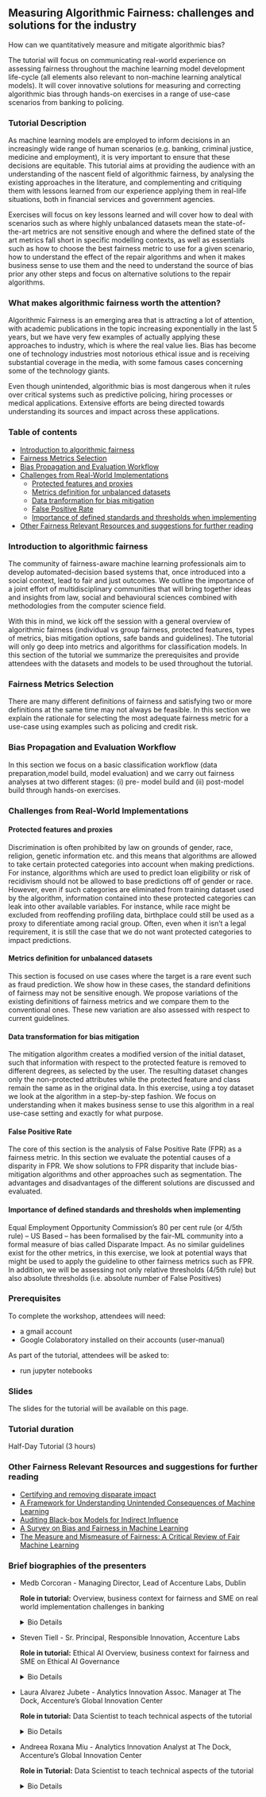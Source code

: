 ## Measuring Algorithmic Fairness: challenges and solutions for the industry

How can we quantitatively measure and mitigate algorithmic bias? 

The tutorial will focus on communicating real-world experience on assessing fairness throughout the machine learning model development life-cycle (all elements also relevant to non-machine learning analytical models). It will cover innovative solutions for measuring and correcting algorithmic bias through hands-on exercises in a range of use-case scenarios from banking to policing.

### Tutorial Description

As machine learning models are employed to inform decisions in an increasingly wide range of human scenarios (e.g. banking, criminal justice, medicine and employment), it is very important to ensure that these decisions are equitable. This tutorial aims at providing the audience with an understanding of the nascent field of algorithmic fairness, by analysing the existing approaches in the literature, and complementing and critiquing them with lessons learned from our experience applying them in real-life situations, both in financial services and government agencies.

Exercises will focus on key lessons learned and will cover how to deal with scenarios such as where highly unbalanced datasets mean the state-of-the-art metrics are not sensitive enough and where the defined state of the art metrics fall short in specific modelling contexts, as well as essentials such as how to choose the best fairness metric to use for a given scenario,  how to understand the effect of the repair algorithms and when it makes business sense to use them and the need to understand the source of bias prior any other steps and focus on alternative solutions to the repair algorithms.

### What makes algorithmic fairness worth the attention?

Algorithmic Fairness is an emerging area that is attracting a lot of attention, with academic publications in the topic increasing exponentially in the last 5 years, but we have very few examples of actually applying these approaches to industry, which is where the real value lies. Bias has become one of technology industries most notorious ethical issue and is receiving substantial coverage in the media, with some famous cases concerning some of the technology giants.

Even though unintended, algorithmic bias is most dangerous when it rules over critical systems such as predictive policing, hiring processes or medical applications. Extensive efforts are being directed towards understanding its sources and impact across these applications.

### Table of contents

* [Introduction to algorithmic fairness](#introduction-to-algorithmic-fairness)
* [Fairness Metrics Selection](#fairness-metrics-selection)
* [Bias Propagation and Evaluation Workflow](#bias-propagation-and-evaluation-workflow)
* [Challenges from Real-World Implementations](#challenges-from-real-world-implementations)
    * [Protected features and proxies](#protected-features-and-proxies)
    * [Metrics definition for unbalanced datasets](#metrics-definition-for-unbalanced-datasets)
    * [Data tranformation for bias mitigation](#data-transformation-for-bias-mitigation)
    * [False Positive Rate](#false-positive-rate)
    * [Importance of defined standards and thresholds when implementing](#importance-of-defined-standards-and-thresholds-when-implementing)
* [Other Fairness Relevant Resources and suggestions for further reading](#other-fairness-relevant-resources-and-suggestions-for-further-reading)

### Introduction to algorithmic fairness

The community of fairness-aware machine learning professionals aim to develop automated-decision based systems that, once introduced into a social context, lead to fair and just outcomes. We outline the importance of a joint effort of multidisciplinary communities that will bring together ideas and insights from law, social and behavioural sciences combined with methodologies from the computer science field.

With this in mind, we kick off the session with a general overview of algorithmic fairness (individual vs group fairness, protected features, types of metrics, bias mitigation options, safe bands and guidelines). The tutorial will only go deep into metrics and algorithms for classification models. In this section of the tutorial we summarize the prerequisites and provide attendees with the datasets and models to be used throughout the tutorial.

### Fairness Metrics Selection

There are many different definitions of fairness and satisfying two or more definitions at the same time may not always be feasible. In this section we explain the rationale for selecting the most adequate fairness metric for a use-case using examples such as policing and credit risk.

### Bias Propagation and Evaluation Workflow

In this section we focus on a basic classification workflow (data preparation,model build, model evaluation) and we carry out fairness analyses at two different stages: (i) pre- model build and (ii) post-model build through hands-on exercises.

### Challenges from Real-World Implementations

#### Protected features and proxies

Discrimination is often prohibited by law on grounds of gender, race, religion, genetic information etc. and this means that algorithms are allowed to take certain protected categories into account when making predictions. For instance, algorithms which are used to predict loan eligibility or risk of recidivism should not be allowed to base predictions off of gender or race. However, even if such categories are eliminated from training dataset used by the algorithm, information contained into these protected categories can leak into other available variables. For instance, while race might be excluded from reoffending profiling data, birthplace could still be used as a proxy to diferentiate among racial group.  Often, even when it isn’t a legal requirement, it is still the case that we do not want protected categories to impact predictions.

#### Metrics definition for unbalanced datasets

This section is focused on use cases where the target is a rare event such as fraud prediction. We show how in these cases, the standard definitions of fairness may not be sensitive enough. We propose variations of the existing definitions of fairness metrics and we compare them to the conventional ones. These new variation are also assessed with respect to current guidelines.

#### Data transformation for bias mitigation

The mitigation algorithm creates a modified version of the initial dataset, such that information with respect to the protected feature is removed to different degrees, as selected by the user. The resulting dataset changes only the non-protected attributes while the protected feature and class remain the same as in the original data. In this exercise, using a toy dataset we look at the algorithm in a step-by-step fashion. We focus on understanding when it makes business sense to use this algorithm in a real use-case setting and exactly for what purpose.

#### False Positive Rate

The core of this section is the analysis of False Positive Rate (FPR) as a fairness metric. In this section we evaluate the potential causes of a disparity in FPR. We show solutions to FPR disparity that include bias-mitigation algorithms and other approaches such as segmentation. The advantages and disadvantages of the different solutions are discussed and evaluated.

#### Importance of defined standards and thresholds when implementing

Equal Employment Opportunity Commission’s 80 per cent rule (or 4/5th rule) – US Based – has been formalised by the fair-ML community into a formal measure of bias called Disparate Impact. As no similar guidelines exist for the other metrics, in this exercise, we look at potential ways that might be used to apply the  guideline to other fairness metrics such as FPR. In addition, we will be assessing not only relative thresholds (4/5th rule) but also absolute thresholds (i.e. absolute number of False Positives)

### Prerequisites

To complete the workshop, attendees will need:

- a gmail account
- Google Colaboratory installed on their accounts (user-manual)

As part of the tutorial, attendees will be asked to:

- run jupyter notebooks

### Slides

The slides for the tutorial will be available on this page.

### Tutorial duration

Half-Day Tutorial (3 hours)

### Other Fairness Relevant Resources and suggestions for further reading

* [Certifying and removing disparate impact](https://arxiv.org/abs/1412.3756)
* [A Framework for Understanding Unintended Consequences of Machine Learning](https://arxiv.org/pdf/1901.10002.pdf)
* [Auditing Black-box Models for Indirect Influence](https://arxiv.org/pdf/1602.07043.pdf)
* [A Survey on Bias and Fairness in Machine Learning](https://arxiv.org/pdf/1908.09635.pdf)
* [The Measure and Mismeasure of Fairness: A Critical Review of Fair Machine Learning](https://arxiv.org/pdf/1808.00023.pdf)

### Brief biographies of the presenters

* Medb Corcoran - Managing Director, Lead of Accenture Labs, Dublin
   
   **Role in tutorial:**  Overview, business context for fairness and SME on real world implementation challenges in banking
   <details><summary>Bio Details</summary>
   <p>
   Medb is Managing Director of Accenture Labs in Dublin, one of Accenture’s seven key research hubs around the world –            where she leads a team of research scientists that apply emerging technology in the area of AI to help solve problems and create value for clients and society. One of the main focus areas of her team is Explainable AI – which is a key element of being able to ascertain if an AI system is fair.
   
   <br>Medb is Accenture-Turing Research Director with The Alan Turing Institute in the UK – where she sets agenda and oversees the Accenture portfolio of joint research focusing on ‘Innovating for the Responsible use of AI’. As part of this role, she participated in an Accenture Turing Hackathon in 2018 and brought one of the outcomes, a POC on quantifying Algorithmic Fairness, to Accenture the Dock and sponsored a project to develop this into an Algorithmic Fairness Tool that year. She then oversaw the application of the tool with a European Financial Services Client. She oversees the annual joint innovation symposium – a video of the 2019 symposium, which featured the Algorithmic fairness tool can be found here: <a href = "https://www.turing.ac.uk/collaborateturing/current-partnerships-and-collaborations/accenture">here</a>
She presents regularly both internally and externally on Responsible AI, including algorithmic fairness. 
   
   <br><a href="https://www.linkedin.com/in/medb-corcoran-57386734/">linkedIn</a>
   </p>
   </details>

* Steven Tiell - Sr. Principal, Responsible Innovation, Accenture Labs

  **Role in tutorial:** Ethical AI Overview, business context for fairness and SME on Ethical AI Governance
   <details><summary>Bio Details</summary>
   <p>
   Steven started Accenture’s journey in data ethics in 2013 while leading foresight research for the firm’s annual
   Technology Vision. Since that time, his pace of discovery in the field has only accelerated. You can read the first set    of papers he published in collaboration with over a dozen others in 2016 at Accenture.com/dataethics. In 2018, he started the Data Ethics Salon Series for practitioners to convene and help each other establish best practices – he has spun the Salon Series out to the Atlantic Council’s GeoTech Center to accelerate the global discovery and publication of best practices. He speaks frequently on topics of data ethics, governance, and related issues, often to large, global audiences and he has published extensively in this field.
    Steven is the author of many publications including: <em>Universal Principles of Data Ethics: 12 Guidelines for Developing Ethics Codes</em>, <em>Facilitating ethical decisions throughout the data supply chain</em>, <em>Ethical algorithms for “sense and respond” systems</em>, <em>Building Data and AI Ethics Committees</em>.
      
    <br><a href="https://www.linkedin.com/in/stiell/">linkedIn</a>
    <br><a href="https://www.ethicsofdata.com">website</a>
    </p>
   </details>
  
* Laura Alvarez Jubete - Analytics Innovation Assoc. Manager at The Dock, Accenture’s Global Innovation Center
  
  **Role in tutorial:** Data Scientist to teach technical aspects of the tutorial
   <details><summary>Bio Details</summary>
   <p>
   Laura is an Analytics Lead at The Dock, Accenture’s Global Innovation Center in Dublin, Ireland. Her main research   interest is in the area of ethical AI and algorithmic fairness. Laura has led for the last 1.5 years the design and build of Accenture’s Algorithmic Fairness Tool. She has recently completed a 5-month project with a European Financial Services Client where herself and her team conducted the fairness assessment and bias mitigation of two of their classification models, gaining valuable insights as to the challenges and solutions related to the application of state-of-the-art methods coming from academia in a real-life setting.
   <br><a href="https://www.linkedin.com/in/laura-alvarez-jubete-b7501257/">linkedIn</a>
   </p>
   </details>

* Andreea Roxana Miu - Analytics Innovation Analyst at The Dock, Accenture’s Global Innovation Center

  **Role in Tutorial:** Data Scientist to teach technical aspects of the tutorial
   <details><summary>Bio Details</summary>
   <p>
   Andreea has been working closely with a European Financial Institution in the area of Algorithmic Fairness for the last 5 months. The collaboration consisted in implementing algorithmic fairness approaches researched in academia and testing their suitability and applicability in industry settings.
   
   <br>Andreea recently graduated a MSc in Data and Computational Science from University College Dublin, where she focused her research thesis on explainability in machine learning. In 2017 she received a BSc in statistics and economics from the Faculty of Cybernetics, Statistics and Economic Informatics in Bucharest, Romania.  
   <br><a href="https://www.linkedin.com/in/andreeamiu">linkedIn</a>
   </p>
   </details>  

